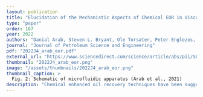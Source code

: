 ```yaml
---
layout: publication
title: "Elucidation of the Mechanistic Aspects of Chemical EOR in Viscous Oil Systems"
type: "paper"
order: 167
year: 2022
authors: "Danial Arab, Steven L. Bryant, Ole Torsæter, Peter Englezos, Bhushan Gopaluni, Apostolos Kantzasb"
journal: "Journal of Petroleum Science and Engineering"
pdf: "2022J4_arab_eor.pdf"
external_url: "https://www.sciencedirect.com/science/article/abs/pii/S0920410522007045"
thumbnail: "2022J4_arab_eor.png"
image: "/assets/thumbnails/2022J4_arab_eor.png"
thumbnail_caption: >
  Fig. 2: Schematic of microfluidic apparatus (Arab et al., 2021)
description: "Chemical enhanced oil recovery techniques have been suggested as efficient alternatives to thermal methods in many thin/small viscous oil reservoirs in western Canada. These acidic oil reservoirs have been screened as good candidates for alkaline (A) and surfactant (S) floods. In this study, sand-pack core flooding experiments and pore-scale microfluidic tests were designed to give some new insights on the mechanisms of AS floods augmented with polymer (P) solutions in viscous oil systems. Viscous oil samples from Luseland field (14,850 mPa.s at 25 °C) was used in all the experiments. The most efficient chemical generates ultralow interfacial tension, 0.002 mN/m, producing low viscosity type II (+) emulsion (740 mPa.s, which is much lower than the viscosity of originating oil). The two pore volumes injection of this cocktail results in around 20 % OOIP incremental oil recovery, which is almost doubled after injecting two pore volumes of extended water. The core effluents were all low viscosity oil in water emulsions, consistent with observations in batch mixing experiments. The incremental oil recovery to ASP flood is almost twice the recovery obtained in the polymer flood with nearly 4.5 times larger pressure build-up across the core. These observations suggest that the main mechanism is emulsification and oil entrainment rather than improvement in sweep efficiency. These speculated mechanisms based on the core scale observations were verified through the results of the microfluidic experiments. ASP solution can efficiently penetrate the residual ganglia or the edge of the water channels from which oil can be efficiently stripped. This oil is easily entrained in the form of low viscosity oil in water emulsions. Our results emphasize the critical role of polymer in the cocktail. In the absence of polymer, AS cannot efficiently penetrate the residual viscous oil leading to only a minuscule improvement in oil recovery."
---
```


